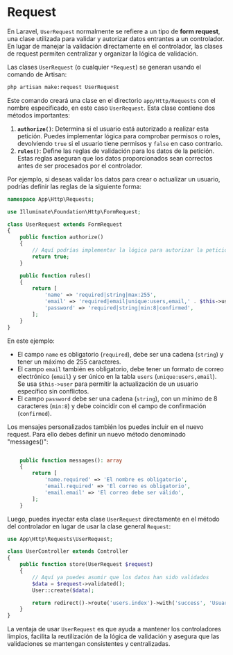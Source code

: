 # Request

En Laravel, `UserRequest` normalmente se refiere a un tipo de **form request**, una clase utilizada para validar y autorizar datos entrantes a un controlador. En lugar de manejar la validación directamente en el controlador, las clases de request permiten centralizar y organizar la lógica de validación.

Las clases `UserRequest` (o cualquier `*Request`) se generan usando el comando de Artisan:

```bash
php artisan make:request UserRequest
```

Este comando creará una clase en el directorio `app/Http/Requests` con el nombre especificado, en este caso `UserRequest`. Esta clase contiene dos métodos importantes:

1. **`authorize()`**: Determina si el usuario está autorizado a realizar esta petición. Puedes implementar lógica para comprobar permisos o roles, devolviendo `true` si el usuario tiene permisos y `false` en caso contrario.
2. **`rules()`**: Define las reglas de validación para los datos de la petición. Estas reglas aseguran que los datos proporcionados sean correctos antes de ser procesados por el controlador.

Por ejemplo, si deseas validar los datos para crear o actualizar un usuario, podrías definir las reglas de la siguiente forma:

```php
namespace App\Http\Requests;

use Illuminate\Foundation\Http\FormRequest;

class UserRequest extends FormRequest
{
    public function authorize()
    {
        // Aquí podrías implementar la lógica para autorizar la petición
        return true;
    }

    public function rules()
    {
        return [
            'name' => 'required|string|max:255',
            'email' => 'required|email|unique:users,email,' . $this->user,
            'password' => 'required|string|min:8|confirmed',
        ];
    }
}
```

En este ejemplo:

* El campo `name` es obligatorio (`required`), debe ser una cadena (`string`) y tener un máximo de 255 caracteres.
* El campo `email` también es obligatorio, debe tener un formato de correo electrónico (`email`) y ser único en la tabla `users` (`unique:users,email`). Se usa `$this->user` para permitir la actualización de un usuario específico sin conflictos.
* El campo `password` debe ser una cadena (`string`), con un mínimo de 8 caracteres (`min:8`) y debe coincidir con el campo de confirmación (`confirmed`).

Los mensajes personalizados también los puedes incluir en el nuevo request. Para ello debes definir un nuevo método denominado "messages()":

```php

    public function messages(): array
    {
        return [
            'name.required' => 'El nombre es obligatorio',
            'email.required' => 'El correo es obligatorio',
            'email.email' => 'El correo debe ser válido',
        ];
    }

```

Luego, puedes inyectar esta clase `UserRequest` directamente en el método del controlador en lugar de usar la clase general `Request`:

```php
use App\Http\Requests\UserRequest;

class UserController extends Controller
{
    public function store(UserRequest $request)
    {
        // Aquí ya puedes asumir que los datos han sido validados
        $data = $request->validated();
        User::create($data);

        return redirect()->route('users.index')->with('success', 'Usuario creado exitosamente');
    }
}
```

La ventaja de usar `UserRequest` es que ayuda a mantener los controladores limpios, facilita la reutilización de la lógica de validación y asegura que las validaciones se mantengan consistentes y centralizadas.
